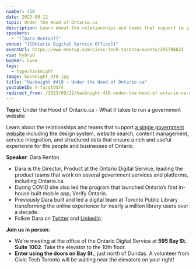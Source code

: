 ```yaml
---
number: 410
date: 2023-09-12
topic: Under the Hood of Ontario.ca
description: Learn about the relationships and teams that support [a single government website](https://www.ontario.ca/page/government-ontario) including the design system, website search, content management, service integration, and structured data that ensure a rich and useful experience for the people and businesses of Ontario.
speakers:
  - "[[Dara Renton]]"
venue: "[[Ontario Digital Service Office]]"
eventUrl: https://www.meetup.com/civic-tech-toronto/events/295786623
via: hybrid
booker: Luke
tags:
  - type/hacknight
image: hacknight_410.jpg
title: "Hacknight #410 – Under the Hood of Ontario.ca"
youtubeID: Y-fajqtOST4
redirect_from: /2023/09/12/hacknight-410-under-the-hood-of-ontario-ca-with-dara-renton/
---
```

**Topic**: Under the Hood of Ontario.ca - What it takes to run a government website

Learn about the relationships and teams that support [a single government website](https://www.ontario.ca/page/government-ontario) including the design system, website search, content management, service integration, and structured data that ensure a rich and useful experience for the people and businesses of Ontario.

**Speaker**: Dara Renton

* Dara is the Director, Product at the Ontario Digital Service, leading the product teams that work on several government services and platforms, including Ontario.ca.
* During COVID she also led the program that launched Ontario’s first in-house built mobile app, Verify Ontario.
* Previously Dara built and led a digital team at Toronto Public Library transforming the online experience for nearly a million library users over a decade.
* Follow Dara on [Twitter](https://twitter.com/drenton) and [LinkedIn](https://www.linkedin.com/in/drenton/).

**Join us in person**:

* We're meeting at the office of the Ontario Digital Service at **595 Bay St. Suite 1002**. Take the elevator to the 10th floor.
* **Enter using the doors on Bay St.**, just north of Dundas. A volunteer from Civic Tech Toronto will be waiting near the elevators on your right!
